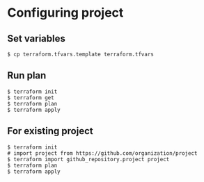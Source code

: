 # Configuring project

## Set variables

```console
$ cp terraform.tfvars.template terraform.tfvars
```

## Run plan

```console
$ terraform init
$ terraform get
$ terraform plan
$ terraform apply
```

## For existing project

```console
$ terraform init
# import project from https://github.com/organization/project
$ terraform import github_repository.project project
$ terraform plan
$ terraform apply
```
